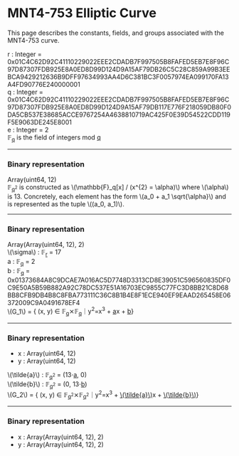 <div class="module">
<h1>
MNT4-753 Elliptic Curve
</h1>
<div class="entries">
<p>This page describes the constants, fields, and groups associated with the MNT4-753 curve.</p>
<div class="entry value">
<a name="cg==">r</a>
:
<span>Integer</span>
=
0x01C4C62D92C41110229022EEE2CDADB7F997505B8FAFED5EB7E8F96C97D87307FDB925E8A0ED8D99D124D9A15AF79DB26C5C28C859A99B3EEBCA9429212636B9DFF97634993AA4D6C381BC3F0057974EA099170FA13A4FD90776E240000001
</div>
<div class="entry value">
<a name="cQ==">q</a>
:
<span>Integer</span>
=
0x01C4C62D92C41110229022EEE2CDADB7F997505B8FAFED5EB7E8F96C97D87307FDB925E8A0ED8D99D124D9A15AF79DB117E776F218059DB80F0DA5CB537E38685ACCE9767254A4638810719AC425F0E39D54522CDD119F5E9063DE245E8001
</div>
<div class="entry value">
<a name="ZQ==">e</a>
:
<span>Integer</span>
=
2
</div>
<div class="entry field">
<span>&#x1D53D;<sub><a href="#cQ==">q</a></sub></span>
is the field of integers mod
<a href="#cQ==">q</a>
<hr >
<div class="representation">
<h3>
Binary representation
</h3>
<span>Array(uint64, 12)</span>
</div>
</div>
<div class="entry field">
<span><span>&#x1D53D;<sub><a href="#cQ==">q</a><sup>2</sup></sub></span> is constructed as \(\mathbb{F}_q[x] / (x^{2} = \alpha)\) where \(\alpha\) is 13. </span>
Concretely, each element has the form \(a_0 + a_1 \sqrt{\alpha}\) and is represented as the tuple \((a_0, a_1)\).
<hr >
<div class="representation">
<h3>
Binary representation
</h3>
<span>Array(<span>Array(uint64, 12)</span>, 2)</span>
</div>
</div>
<div class="entry value">
<a name="XChcc2lnbWFcKQ==">\(\sigma\)</a>
:
<span>&#x1D53D;<sub><a href="#cg==">r</a></sub></span>
=
17
</div>
<div class="entry value">
<a name="YQ==">a</a>
:
<span>&#x1D53D;<sub><a href="#cQ==">q</a></sub></span>
=
2
</div>
<div class="entry value">
<a name="Yg==">b</a>
:
<span>&#x1D53D;<sub><a href="#cQ==">q</a></sub></span>
=
0x01373684A8C9DCAE7A016AC5D7748D3313CD8E39051C596560835DF0C9E50A5B59B882A92C78DC537E51A16703EC9855C77FC3D8BB21C8D68BB8CFB9DB4B8C8FBA773111C36C8B1B4E8F1ECE940EF9EAAD265458E06372009C9A0491678EF4
</div>
<div class="entry type">
<a name="XChHXzFcKQ==">\(G_1\)</a>
=
<span>{ (x, y) &isin; <span>&#x1D53D;<sub><a href="#cQ==">q</a></sub></span>&#x2a2f;<span>&#x1D53D;<sub><a href="#cQ==">q</a></sub></span>&#xFF5C;y<sup>2</sup>=x<sup>3</sup> + <a href="#YQ==">a</a>x + <a href="#Yg==">b</a>}</span>
<hr >
<div class="representation">
<h3>
Binary representation
</h3>
<ul>
<li>
x
:
<span>Array(uint64, 12)</span>
</li>
<li>
y
:
<span>Array(uint64, 12)</span>
</li>
</ul>
</div>
</div>
<div class="entry value">
<a name="XChcdGlsZGV7YX1cKQ==">\(\tilde{a}\)</a>
:
<span>&#x1D53D;<sub><a href="#cQ==">q</a><sup>2</sup></sub></span>
=
<span>(<span>13&#8901;<a href="#YQ==">a</a></span>, 0)</span>
</div>
<div class="entry value">
<a name="XChcdGlsZGV7Yn1cKQ==">\(\tilde{b}\)</a>
:
<span>&#x1D53D;<sub><a href="#cQ==">q</a><sup>2</sup></sub></span>
=
<span>(0, <span>13&#8901;<a href="#Yg==">b</a></span>)</span>
</div>
<div class="entry type">
<a name="XChHXzJcKQ==">\(G_2\)</a>
=
<span>{ (x, y) &isin; <span>&#x1D53D;<sub><a href="#cQ==">q</a><sup>2</sup></sub></span>&#x2a2f;<span>&#x1D53D;<sub><a href="#cQ==">q</a><sup>2</sup></sub></span>&#xFF5C;y<sup>2</sup>=x<sup>3</sup> + <a href="#XChcdGlsZGV7YX1cKQ==">\(\tilde{a}\)</a>x + <a href="#XChcdGlsZGV7Yn1cKQ==">\(\tilde{b}\)</a>}</span>
<hr >
<div class="representation">
<h3>
Binary representation
</h3>
<ul>
<li>
x
:
<span>Array(<span>Array(uint64, 12)</span>, 2)</span>
</li>
<li>
y
:
<span>Array(<span>Array(uint64, 12)</span>, 2)</span>
</li>
</ul>
</div>
</div>
</div>
</div>